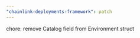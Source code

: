 ```yaml
---
"chainlink-deployments-framework": patch
---
```


chore: remove Catalog field from Environment struct
